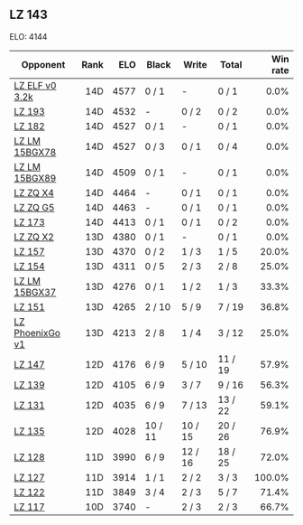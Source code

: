 ## LZ 143 ##

ELO: 4144

Opponent | Rank | ELO | Black | Write | Total | Win rate
---------|-----:|----:|-------|-------|-------|-------:
[LZ ELF v0 3.2k](LZ%20ELF%20v0%203.2k.md) | 14D | 4577 | 0 / 1 | - | 0 / 1 | 0.0%
[LZ 193](LZ%20193.md) | 14D | 4532 | - | 0 / 2 | 0 / 2 | 0.0%
[LZ 182](LZ%20182.md) | 14D | 4527 | 0 / 1 | - | 0 / 1 | 0.0%
[LZ LM 15BGX78](LZ%20LM%2015BGX78.md) | 14D | 4527 | 0 / 3 | 0 / 1 | 0 / 4 | 0.0%
[LZ LM 15BGX89](LZ%20LM%2015BGX89.md) | 14D | 4509 | 0 / 1 | - | 0 / 1 | 0.0%
[LZ ZQ X4](LZ%20ZQ%20X4.md) | 14D | 4464 | - | 0 / 1 | 0 / 1 | 0.0%
[LZ ZQ G5](LZ%20ZQ%20G5.md) | 14D | 4463 | - | 0 / 1 | 0 / 1 | 0.0%
[LZ 173](LZ%20173.md) | 14D | 4413 | 0 / 1 | 0 / 1 | 0 / 2 | 0.0%
[LZ ZQ X2](LZ%20ZQ%20X2.md) | 13D | 4380 | 0 / 1 | - | 0 / 1 | 0.0%
[LZ 157](LZ%20157.md) | 13D | 4370 | 0 / 2 | 1 / 3 | 1 / 5 | 20.0%
[LZ 154](LZ%20154.md) | 13D | 4311 | 0 / 5 | 2 / 3 | 2 / 8 | 25.0%
[LZ LM 15BGX37](LZ%20LM%2015BGX37.md) | 13D | 4276 | 0 / 1 | 1 / 2 | 1 / 3 | 33.3%
[LZ 151](LZ%20151.md) | 13D | 4265 | 2 / 10 | 5 / 9 | 7 / 19 | 36.8%
[LZ PhoenixGo v1](LZ%20PhoenixGo%20v1.md) | 13D | 4213 | 2 / 8 | 1 / 4 | 3 / 12 | 25.0%
[LZ 147](LZ%20147.md) | 12D | 4176 | 6 / 9 | 5 / 10 | 11 / 19 | 57.9%
[LZ 139](LZ%20139.md) | 12D | 4105 | 6 / 9 | 3 / 7 | 9 / 16 | 56.3%
[LZ 131](LZ%20131.md) | 12D | 4035 | 6 / 9 | 7 / 13 | 13 / 22 | 59.1%
[LZ 135](LZ%20135.md) | 12D | 4028 | 10 / 11 | 10 / 15 | 20 / 26 | 76.9%
[LZ 128](LZ%20128.md) | 11D | 3990 | 6 / 9 | 12 / 16 | 18 / 25 | 72.0%
[LZ 127](LZ%20127.md) | 11D | 3914 | 1 / 1 | 2 / 2 | 3 / 3 | 100.0%
[LZ 122](LZ%20122.md) | 11D | 3849 | 3 / 4 | 2 / 3 | 5 / 7 | 71.4%
[LZ 117](LZ%20117.md) | 10D | 3740 | - | 2 / 3 | 2 / 3 | 66.7%
